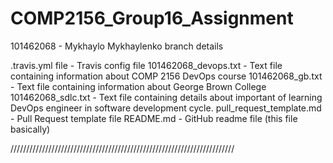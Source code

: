 # COMP2156_Group16_Assignment

101462068 - Mykhaylo Mykhaylenko branch details

.travis.yml file - Travis config file
101462068_devops.txt - Text file containing information about COMP 2156 DevOps course
101462068_gb.txt - Text file containing information about George Brown College
101462068_sdlc.txt - Text file containing details about important of learning DevOps engineer in software development cycle.
pull_request_template.md - Pull Request template file
README.md - GitHub readme file (this file basically)

///////////////////////////////////////////////////////////////////////